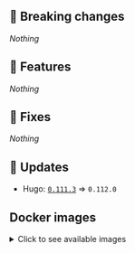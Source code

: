 ## :loudspeaker: Breaking changes

*Nothing*


## :tada: Features

*Nothing*


## :bug: Fixes

*Nothing*


## :heartbeat: Updates

* Hugo: [`0.111.3`](https://github.com/floryn90/docker-hugo/releases/tag/0.111.3) => `0.112.0`


## Docker images

<details>
<summary>Click to see available images</summary>

This release is available from Docker Hub as project `floryn90/hugo` with the following tags:

| Alias tags                   | Version specific tags                      |
| ---------------------------- | ------------------------------------------ |
| `busybox`, `latest`          | `0.112.0-busybox`, `0.112.0`                     |
| `busybox-ci`, `ci`           | `0.112.0-busybox-ci`, `0.112.0-ci`               |
| `busybox-onbuild`, `onbuild` | `0.112.0-busybox-onbuild`, `0.112.0-onbuild`     |
| `alpine`                     | `0.112.0-alpine`                              |
| `alpine-ci`                  | `0.112.0-alpine-ci`                           |
| `alpine-onbuild`             | `0.112.0-alpine-onbuild`                      |
| `asciidoctor`                | `0.112.0-asciidoctor`                         |
| `asciidoctor-ci`             | `0.112.0-asciidoctor-ci`                      |
| `asciidoctor-onbuild`        | `0.112.0-asciidoctor-onbuild`                 |
| `pandoc`                     | `0.112.0-pandoc`                              |
| `pandoc-ci`                  | `0.112.0-pandoc-ci`                           |
| `pandoc-onbuild`             | `0.112.0-pandoc-onbuild`                      |
| `ext-alpine`                 | `0.112.0-ext-alpine`                          |
| `ext-alpine-ci`              | `0.112.0-ext-alpine-ci`                       |
| `ext-alpine-onbuild`         | `0.112.0-ext-alpine-onbuild`                  |
| `ext-asciidoctor`            | `0.112.0-ext-asciidoctor`                     |
| `ext-asciidoctor-ci`         | `0.112.0-ext-asciidoctor-ci`                  |
| `ext-asciidoctor-onbuild`    | `0.112.0-ext-asciidoctor-onbuild`             |
| `ext-pandoc`                 | `0.112.0-ext-pandoc`                          |
| `ext-pandoc-ci`              | `0.112.0-ext-pandoc-ci`                       |
| `ext-pandoc-onbuild`         | `0.112.0-ext-pandoc-onbuild`                  |
| `debian`                     | `0.112.0-debian`                              |
| `debian-ci`                  | `0.112.0-debian-ci`                           |
| `debian-onbuild`             | `0.112.0-debian-onbuild`                      |
| `ext-debian`, `ext`, `latest-ext` | `0.112.0-ext-debian`, `0.112.0-ext`         |
| `ext-debian-ci`, `ext-ci`    | `0.112.0-ext-debian-ci`, `0.112.0-ext-ci`        |
| `ext-debian-onbuild`, `ext-onbuild` | `0.112.0-ext-debian-onbuild`, `0.112.0-ext-onbuild` |
| `ubuntu`                     | `0.112.0-ubuntu`                            |
| `ubuntu-ci`                  | `0.112.0-ubuntu-ci`                         |
| `ubuntu-onbuild`             | `0.112.0-ubuntu-onbuild`                    |
| `ext-ubuntu`                 | `0.112.0-ext-ubuntu`                        |
| `ext-ubuntu-ci`              | `0.112.0-ext-ubuntu-ci`                     |
| `ext-ubuntu-onbuild`         | `0.112.0-ext-ubuntu-onbuild`                |
</details>